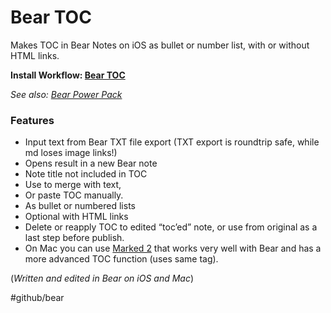 # Bear TOC

Makes TOC in Bear Notes on iOS as bullet or number list, with or without HTML links.

**Install Workflow: [Bear TOC](https://workflow.is/workflows/ddb1a11c576d4013a9e367f192c618fc)**

*See also: [Bear Power Pack](https://github.com/rovest/Bear-Power-Pack/blob/master/README.md)*

### Features
- Input text from Bear TXT file export
	(TXT export is roundtrip safe, while md loses image links!)
- Opens result in a new Bear note
- Note title not included in TOC
- Use <!--TOC--> to merge with text,
- Or paste TOC manually.
- As bullet or numbered lists
- Optional with HTML links
- Delete or reapply TOC to edited “toc’ed” note, or use from original as a last step before publish.
- On Mac you can use [Marked 2](http://marked2app.com) that works very well with Bear and has a more advanced TOC function (uses same <!--TOC--> tag).

(*Written and edited in Bear on iOS and Mac*)

#github/bear
